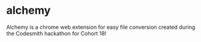 # alchemy
Alchemy is a chrome web extension for easy file conversion created during the Codesmith hackathon for Cohort 18!

